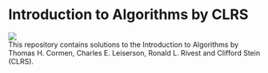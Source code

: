 # Introduction to Algorithms by CLRS  
![](https://mitpress.mit.edu/sites/default/files/9780262033848.jpg)  
This repository contains solutions to the Introduction to Algorithms by Thomas H. Cormen, Charles E. Leiserson, Ronald L. Rivest and Clifford Stein (CLRS).  
